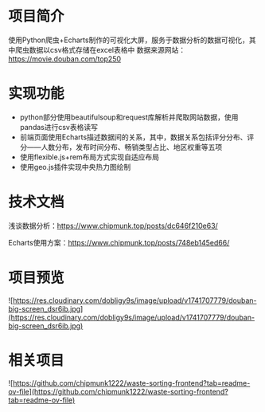 # 项目简介
使用Python爬虫+Echarts制作的可视化大屏，服务于数据分析的数据可视化，其中爬虫数据以csv格式存储在excel表格中
数据来源网站：https://movie.douban.com/top250

# 实现功能
- python部分使用beautifulsoup和request库解析并爬取网站数据，使用pandas进行csv表格读写
- 前端页面使用Echarts描述数据间的关系，其中，数据关系包括评分分布、评分——人数分布，发布时间分布、畅销类型占比、地区权重等五项
- 使用flexible.js+rem布局方式实现自适应布局
- 使用geo.js插件实现中央热力图绘制

# 技术文档
浅谈数据分析：https://www.chipmunk.top/posts/dc646f210e63/

Echarts使用方案：https://www.chipmunk.top/posts/748eb145ed66/

# 项目预览
![https://res.cloudinary.com/dobligy9s/image/upload/v1741707779/douban-big-screen_dsr6ib.jpg](https://res.cloudinary.com/dobligy9s/image/upload/v1741707779/douban-big-screen_dsr6ib.jpg)

# 相关项目
![https://github.com/chipmunk1222/waste-sorting-frontend?tab=readme-ov-file](https://github.com/chipmunk1222/waste-sorting-frontend?tab=readme-ov-file)
